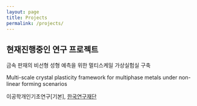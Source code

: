 ```yaml
---
layout: page
title: Projects
permalink: /projects/
---
```


## 현재진행중인 연구 프로젝트

금속 판재의 비선형 성형 예측을 위한 멀티스케일 가상실험실 구축

Multi-scale crystal plasticity framework for multiphase metals under non-linear forming scenarios

이공학개인기초연구[기본], [한국연구재단](http://www.nrf.re.kr/)
